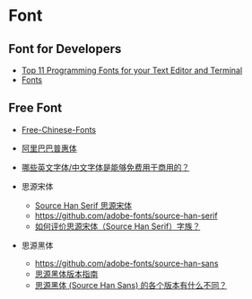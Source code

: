 # Font

## Font for Developers
* [Top 11 Programming Fonts for your Text Editor and Terminal](https://wesbos.com/programming-fonts/)
* [Fonts](https://chinesemac.org/pages/fonts.html)

## Free Font
* [Free-Chinese-Fonts](http://zenozeng.github.io/Free-Chinese-Fonts/)
* [阿里巴巴普惠体](https://www.alibabafonts.com/#/font)
* [哪些英文字体/中文字体是能够免费用于商用的？](https://www.zhihu.com/question/24996878)

* 思源宋体
  * [Source Han Serif 思源宋体](https://source.typekit.com/source-han-sans/cn/)
  * <https://github.com/adobe-fonts/source-han-serif>
  * [如何评价思源宋体（Source Han Serif）字族？](https://www.zhihu.com/question/58002706)

* 思源黑体
  * <https://github.com/adobe-fonts/source-han-sans>
  * [思源黑体版本指南](https://zhuanlan.zhihu.com/p/526734630)
  * [思源黑体 (Source Han Sans) 的各个版本有什么不同？](https://www.zhihu.com/question/24639343)
